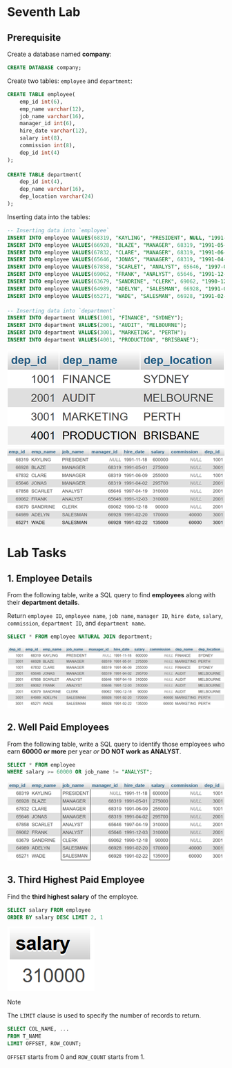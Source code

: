 # Seventh Lab

## Prerequisite

Create a database named **company**:

```sql
CREATE DATABASE company;
```

Create two tables: `employee` and `department`:

```sql
CREATE TABLE employee(
	emp_id int(6),
	emp_name varchar(12),
	job_name varchar(16),
	manager_id int(6),
	hire_date varchar(12),
	salary int(8),
	commission int(8),
	dep_id int(4)
);

CREATE TABLE department(
	dep_id int(4),
	dep_name varchar(16),
	dep_location varchar(24)
);
```

Inserting data into the tables:

```sql
-- Inserting data into `employee`
INSERT INTO employee VALUES(68319, "KAYLING", "PRESIDENT", NULL, "1991-11-18", 600000, NULL, 1001);
INSERT INTO employee VALUES(66928, "BLAZE", "MANAGER", 68319, "1991-05-01", 275000, NULL, 3001);
INSERT INTO employee VALUES(67832, "CLARE", "MANAGER", 68319, "1991-06-09", 255000, NULL, 1001);
INSERT INTO employee VALUES(65646, "JONAS", "MANAGER", 68319, "1991-04-02", 295700, NULL, 2001);
INSERT INTO employee VALUES(67858, "SCARLET", "ANALYST", 65646, "1997-04-19", 310000, NULL, 2001);
INSERT INTO employee VALUES(69062, "FRANK", "ANALYST", 65646, "1991-12-03", 310000, NULL, 2001);
INSERT INTO employee VALUES(63679, "SANDRINE", "CLERK", 69062, "1990-12-18", 90000, NULL, 2001);
INSERT INTO employee VALUES(64989, "ADELYN", "SALESMAN", 66928, "1991-02-20", 170000, 40000, 3001);
INSERT INTO employee VALUES(65271, "WADE", "SALESMAN", 66928, "1991-02-22", 135000, 60000, 3001);

-- Inserting data into `department`
INSERT INTO department VALUES(1001, "FINANCE", "SYDNEY");
INSERT INTO department VALUES(2001, "AUDIT", "MELBOURNE");
INSERT INTO department VALUES(3001, "MARKETING", "PERTH");
INSERT INTO department VALUES(4001, "PRODUCTION", "BRISBANE");
```

<p align="center">
<img src="images/00.png"/>
<img src="images/01.png"/>
</p>

# Lab Tasks

## 1. Employee Details

From the following table, write a SQL query to find **employees** along with their **department details**.

Return `employee ID`, `employee name`, `job name`, `manager ID`, `hire date`, `salary`, `commission`, `department ID`, and `department name`.

```sql
SELECT * FROM employee NATURAL JOIN department;
```

![Task 1](images/Q1.png)

## 2. Well Paid Employees

From the following table, write a SQL query to identify those employees who earn **60000 or more** per year _or_ **DO NOT work as ANALYST**.

```sql
SELECT * FROM employee
WHERE salary >= 60000 OR job_name != "ANALYST";
```

![Task 2](images/Q2.png)

## 3. Third Highest Paid Employee

Find the **third highest salary** of the employee.

```sql
SELECT salary FROM employee
ORDER BY salary DESC LIMIT 2, 1
```

![Task 3](images/Q3.png)

> [!NOTE]
> The `LIMIT` clause is used to specify the number of records to return.
>
> ```sql
> SELECT COL_NAME, ...
> FROM T_NAME
> LIMIT OFFSET, ROW_COUNT;
> ```
>
> `OFFSET` starts from 0 and `ROW_COUNT` starts from 1.
